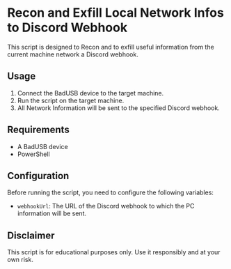 # Recon and Exfill Local Network Infos to Discord Webhook

This script is designed to Recon and to exfill useful information from the current machine network a Discord webhook. 

## Usage

1. Connect the BadUSB device to the target machine.
2. Run the script on the target machine.
3. All Network Information will be sent to the specified Discord webhook.

## Requirements

- A BadUSB device
- PowerShell

## Configuration

Before running the script, you need to configure the following variables:

- `webhookUrl`: The URL of the Discord webhook to which the PC information will be sent.

## Disclaimer

This script is for educational purposes only. Use it responsibly and at your own risk.
